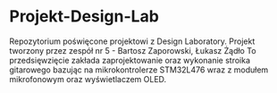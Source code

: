 # Projekt-Design-Lab
Repozytorium poświęcone projektowi z Design Laboratory.
Projekt tworzony przez zespół nr 5 - Bartosz Zaporowski, Łukasz Żądło
To przedsięwzięcie zakłada zaprojektowanie oraz wykonanie stroika gitarowego bazując na mikrokontrolerze STM32L476 wraz z modułem mikrofonowym oraz wyświetlaczem OLED.

